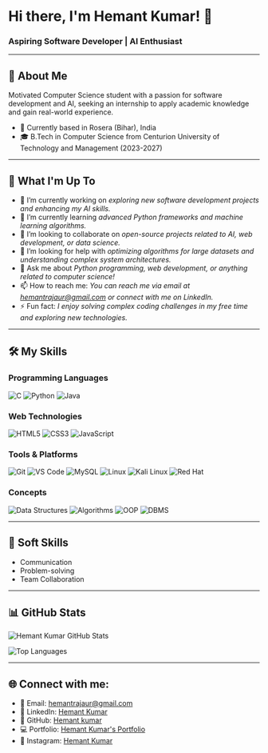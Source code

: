 # Hi there, I'm Hemant Kumar! 👋

### Aspiring Software Developer | AI Enthusiast

---

## 🚀 About Me

Motivated Computer Science student with a passion for software development and AI, seeking an internship to apply academic knowledge and gain real-world experience.

- 📍 Currently based in Rosera (Bihar), India
- 🎓 B.Tech in Computer Science from Centurion University of Technology and Management (2023-2027)

---

## 🚀 What I'm Up To

- 🔭 I’m currently working on *exploring new software development projects and enhancing my AI skills.*
- 🌱 I’m currently learning *advanced Python frameworks and machine learning algorithms.*
- 👯 I’m looking to collaborate on *open-source projects related to AI, web development, or data science.*
- 🤔 I’m looking for help with *optimizing algorithms for large datasets and understanding complex system architectures.*
- 💬 Ask me about *Python programming, web development, or anything related to computer science!*
- 📫 How to reach me: *You can reach me via email at hemantrajaur@gmail.com or connect with me on LinkedIn.*
- ⚡ Fun fact: *I enjoy solving complex coding challenges in my free time and exploring new technologies.*

---

## 🛠 My Skills




### Programming Languages

![C](https://img.shields.io/badge/C-00599C?style=for-the-badge&logo=c&logoColor=white)
![Python](https://img.shields.io/badge/Python-3776AB?style=for-the-badge&logo=python&logoColor=white)
![Java](https://img.shields.io/badge/Java-007396?style=for-the-badge&logo=java&logoColor=white)

### Web Technologies

![HTML5](https://img.shields.io/badge/HTML5-E34F26?style=for-the-badge&logo=html5&logoColor=white)
![CSS3](https://img.shields.io/badge/CSS3-1572B6?style=for-the-badge&logo=css3&logoColor=white)
![JavaScript](https://img.shields.io/badge/JavaScript-F7DF1E?style=for-the-badge&logo=javascript&logoColor=black)

### Tools & Platforms

![Git](https://img.shields.io/badge/Git-F05032?style=for-the-badge&logo=git&logoColor=white)
![VS Code](https://img.shields.io/badge/VS%20Code-007ACC?style=for-the-badge&logo=visual-studio-code&logoColor=white)
![MySQL](https://img.shields.io/badge/MySQL-4479A1?style=for-the-badge&logo=mysql&logoColor=white)
![Linux](https://img.shields.io/badge/Linux-FCC624?style=for-the-badge&logo=linux&logoColor=black)
![Kali Linux](https://img.shields.io/badge/Kali%20Linux-557C94?style=for-the-badge&logo=kali-linux&logoColor=white)
![Red Hat](https://img.shields.io/badge/Red%20Hat-EE0000?style=for-the-badge&logo=red-hat&logoColor=white)

### Concepts

![Data Structures](https://img.shields.io/badge/Data%20Structures-orange?style=for-the-badge)
![Algorithms](https://img.shields.io/badge/Algorithms-blue?style=for-the-badge)
![OOP](https://img.shields.io/badge/OOP-green?style=for-the-badge)
![DBMS](https://img.shields.io/badge/DBMS-red?style=for-the-badge)

---

## 🤝 Soft Skills

- Communication
- Problem-solving
- Team Collaboration

---

## 📊 GitHub Stats

![Hemant Kumar GitHub Stats](https://github-readme-stats.vercel.app/api?username=Hemant230101120220&show_icons=true&theme=dark)

![Top Languages](https://github-readme-stats.vercel.app/api/top-langs/?username=Hemant230101120220&layout=compact&theme=dark)

---

## 🌐 Connect with me:

- 📧 Email: hemantrajaur@gmail.com
- 💼 LinkedIn: [Hemant Kumar](https://www.linkedin.com/in/hemant-kumar-75b83a2a6?)
- 🐙 GitHub: [Hemant kumar](https://github.com/Hemant230101120220)
- 💻 Portfolio: [Hemant Kumar's Portfolio](https://hemant230101120220.github.io/-Portfolio/)
- 📸 Instagram: [Hemant Kumar](https://www.instagram.com/hemantrajaur?igsh=MXdlZ2MyZTZhNTYydg==)
